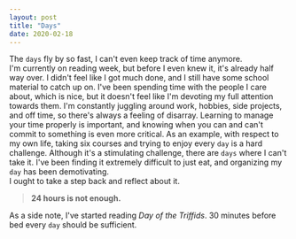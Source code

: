 ```yaml
---
layout: post
title: "Days"
date: 2020-02-18
---
```


The `days` fly by so fast, I can't even keep track of time anymore.  
I'm currently on reading week, but before I even knew it, it's already half way over. I didn't feel like I got much done, and I still have some school material to catch up on. I've been spending time with the people I care
about, which is nice, but it doesn't feel like I'm devoting my full attention towards them. I'm constantly juggling around work, hobbies, side projects, and off time, so there's always a feeling of disarray. Learning to
manage your time properly is important, and knowing when you can and can't commit to something is even more critical. As an example, with respect to my own life, taking six courses and trying to enjoy every `day` is a hard
challenge. Although it's a stimulating challenge, there are `days` where I can't take it. I've been finding it extremely difficult to just eat, and organizing my `day` has been demotivating.  
I ought to take a step back and reflect about it.

> **24 hours is not enough.**

As a side note, I've started reading _Day of the Triffids_. 30 minutes before bed every `day` should be sufficient.
